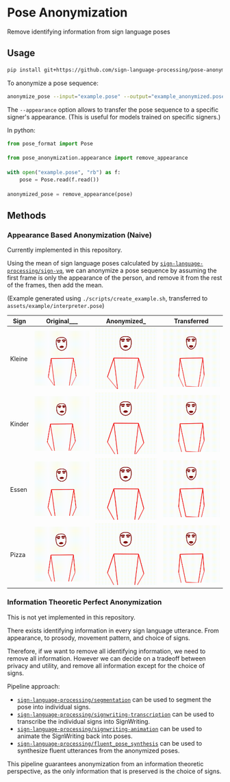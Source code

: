 # Pose Anonymization

Remove identifying information from sign language poses

## Usage

```bash
pip install git+https://github.com/sign-language-processing/pose-anonymization
```

To anonymize a pose sequence:

```bash
anonymize_pose --input="example.pose" --output="example_anonymized.pose" [--appearance="specific_signer.pose"]
```

The `--appearance` option allows to transfer the pose sequence to a specific signer's appearance.
(This is useful for models trained on specific signers.)

In python:

```python
from pose_format import Pose

from pose_anonymization.appearance import remove_appearance

with open("example.pose", "rb") as f:
    pose = Pose.read(f.read())

anonymized_pose = remove_appearance(pose)
```

## Methods

### Appearance Based Anonymization (Naive)

Currently implemented in this repository.

Using the mean of sign language poses calculated by
[`sign-language-processing/sign-vq`](https://github.com/sign-language-processing/sign-vq),
we can anonymize a pose sequence by assuming the first frame is only the appearance of the person,
and remove it from the rest of the frames, then add the mean.

(Example generated using `./scripts/create_example.sh`, transferred to `assets/example/interpreter.pose`)

| Sign   | Original___                                   | Anonymized_                                     | Transferred                                      |
|--------|-----------------------------------------------|-------------------------------------------------|--------------------------------------------------| 
| Kleine | ![kleine](assets/example/original/kleine.gif) | ![kleine](assets/example/anonymized/kleine.gif) | ![kleine](assets/example/interpreter/kleine.gif) |
| Kinder | ![kinder](assets/example/original/kinder.gif) | ![kinder](assets/example/anonymized/kinder.gif) | ![kinder](assets/example/interpreter/kinder.gif) |
| Essen  | ![essen](assets/example/original/essen.gif)   | ![essen](assets/example/anonymized/essen.gif)   | ![essen](assets/example/interpreter/essen.gif)   |
| Pizza  | ![pizza](assets/example/original/pizza.gif)   | ![pizza](assets/example/anonymized/pizza.gif)   | ![pizza](assets/example/interpreter/pizza.gif)   |

### Information Theoretic Perfect Anonymization

This is not yet implemented in this repository.

There exists identifying information in every sign language utterance.
From appearance, to prosody, movement pattern, and choice of signs.

Therefore, if we want to remove all identifying information, we need to remove all information.
However we can decide on a tradeoff between privacy and utility, and remove all information except for the choice of
signs.

Pipeline approach:

- [`sign-language-processing/segmentation`](https://github.com/sign-language-processing/segmentation) can be used to
  segment the pose into individual signs.
- [`sign-language-processing/signwriting-transcription`](https://github.com/sign-language-processing/signwriting-transcription)
  can be used to transcribe the individual signs into SignWriting.
- [`sign-language-processing/signwriting-animation`](https://github.com/sign-language-processing/signwriting-animation)
  can be used to animate the SignWriting back into poses.
- [`sign-language-processing/fluent_pose_synthesis`](https://github.com/sign-language-processing/fluent-pose-synthesis)
  can be used to synthesize fluent utterances from the anonymized poses.

This pipeline guarantees anonymization from an information theoretic perspective, as the only information that is
preserved is the choice of signs.